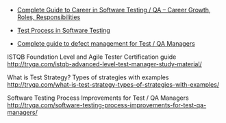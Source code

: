 
* [Complete Guide to Career in Software Testing / QA – Career Growth, Roles, Responsibilities](http://tryqa.com/beginners-guide-to-career-in-software-testing-growth/)


* [Test Process in Software Testing](http://toolsqa.com/software-testing/test-process-in-software-testing/)

* [Complete guide to defect management for Test / QA Managers](http://tryqa.com/complete-guide-to-defect-management-for-test-qa-managers/)

ISTQB Foundation Level and Agile Tester Certification guide
http://tryqa.com/istqb-advanced-level-test-manager-study-material/


What is Test Strategy? Types of strategies with examples
http://tryqa.com/what-is-test-strategy-types-of-strategies-with-examples/

Software Testing Process Improvements for Test / QA Managers
http://tryqa.com/software-testing-process-improvements-for-test-qa-managers/
